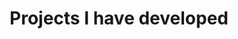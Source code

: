 ---
permalink: /projects/
title: "Projects I have developed"
excerpt: ""
last_modified_at: 2022-11-06T18:00:00-01:00
toc: true
---